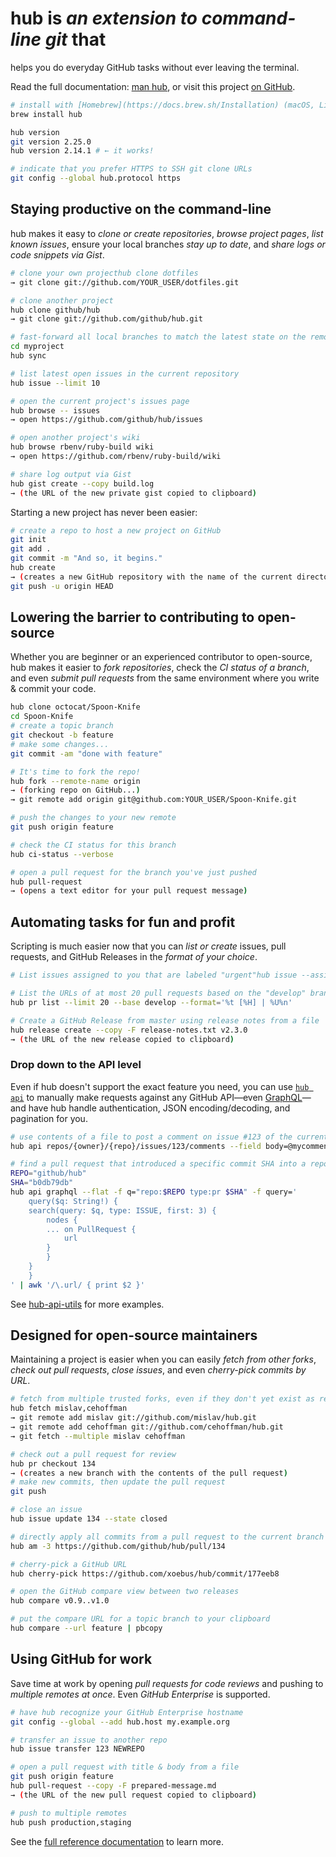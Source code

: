 # hub is _an extension to command-line git_ that

helps you do everyday GitHub tasks without ever leaving the terminal.

Read the full documentation: [man hub](https://hub.github.com/hub.1.html), or visit this project
[on GitHub](https://github.com/github/hub).

```sh
# install with [Homebrew](https://docs.brew.sh/Installation) (macOS, Linux)# or see [other installation options](https://github.com/github/hub#installation)
brew install hub

hub version
git version 2.25.0
hub version 2.14.1 # ← it works!

# indicate that you prefer HTTPS to SSH git clone URLs
git config --global hub.protocol https
```

## Staying productive on the command-line

hub makes it easy to _clone or create repositories_, _browse project pages_, _list known issues_,
ensure your local branches _stay up to date_, and _share logs or code snippets via Gist_.

```sh
# clone your own projecthub clone dotfiles
→ git clone git://github.com/YOUR_USER/dotfiles.git

# clone another project
hub clone github/hub
→ git clone git://github.com/github/hub.git

# fast-forward all local branches to match the latest state on the remote
cd myproject
hub sync

# list latest open issues in the current repository
hub issue --limit 10

# open the current project's issues page
hub browse -- issues
→ open https://github.com/github/hub/issues

# open another project's wiki
hub browse rbenv/ruby-build wiki
→ open https://github.com/rbenv/ruby-build/wiki

# share log output via Gist
hub gist create --copy build.log
→ (the URL of the new private gist copied to clipboard)
```

Starting a new project has never been easier:

```sh
# create a repo to host a new project on GitHub
git init
git add .
git commit -m "And so, it begins."
hub create
→ (creates a new GitHub repository with the name of the current directory)
git push -u origin HEAD
```

## Lowering the barrier to contributing to open-source

Whether you are beginner or an experienced contributor to open-source, hub makes it easier to _fork
repositories_, check the _CI status of a branch_, and even _submit pull requests_ from the same
environment where you write & commit your code.

```sh
hub clone octocat/Spoon-Knife
cd Spoon-Knife
# create a topic branch
git checkout -b feature
# make some changes...
git commit -am "done with feature"

# It's time to fork the repo!
hub fork --remote-name origin
→ (forking repo on GitHub...)
→ git remote add origin git@github.com:YOUR_USER/Spoon-Knife.git

# push the changes to your new remote
git push origin feature

# check the CI status for this branch
hub ci-status --verbose

# open a pull request for the branch you've just pushed
hub pull-request
→ (opens a text editor for your pull request message)
```

## Automating tasks for fun and profit

Scripting is much easier now that you can _list or create_ issues, pull requests, and GitHub
Releases in the _format of your choice_.

```sh
# List issues assigned to you that are labeled "urgent"hub issue --assignee YOUR_USER --labels urgent

# List the URLs of at most 20 pull requests based on the "develop" branch:
hub pr list --limit 20 --base develop --format='%t [%H] | %U%n'

# Create a GitHub Release from master using release notes from a file
hub release create --copy -F release-notes.txt v2.3.0
→ (the URL of the new release copied to clipboard)
```

### Drop down to the API level

Even if hub doesn't support the exact feature you need, you can use
[`hub api`](https://hub.github.com/hub-api.1.html) to manually make requests against any GitHub
API—even [GraphQL](https://developer.github.com/v4/#about-graphql)—and have hub handle
authentication, JSON encoding/decoding, and pagination for you.

```sh
# use contents of a file to post a comment on issue #123 of the current repo
hub api repos/{owner}/{repo}/issues/123/comments --field body=@mycomment.txt

# find a pull request that introduced a specific commit SHA into a repo
REPO="github/hub"
SHA="b0db79db"
hub api graphql --flat -f q="repo:$REPO type:pr $SHA" -f query='
    query($q: String!) {
    search(query: $q, type: ISSUE, first: 3) {
        nodes {
        ... on PullRequest {
            url
        }
        }
    }
    }
' | awk '/\.url/ { print $2 }'
```

See [hub-api-utils](https://github.com/mislav/hub-api-utils) for more examples.

## Designed for open-source maintainers

Maintaining a project is easier when you can easily _fetch from other forks_, _check out pull
requests_, _close issues_, and even _cherry-pick commits by URL_.

```sh
# fetch from multiple trusted forks, even if they don't yet exist as remotes
hub fetch mislav,cehoffman
→ git remote add mislav git://github.com/mislav/hub.git
→ git remote add cehoffman git://github.com/cehoffman/hub.git
→ git fetch --multiple mislav cehoffman

# check out a pull request for review
hub pr checkout 134
→ (creates a new branch with the contents of the pull request)
# make new commits, then update the pull request
git push

# close an issue
hub issue update 134 --state closed

# directly apply all commits from a pull request to the current branch
hub am -3 https://github.com/github/hub/pull/134

# cherry-pick a GitHub URL
hub cherry-pick https://github.com/xoebus/hub/commit/177eeb8

# open the GitHub compare view between two releases
hub compare v0.9..v1.0

# put the compare URL for a topic branch to your clipboard
hub compare --url feature | pbcopy
```

## Using GitHub for work

Save time at work by opening _pull requests for code reviews_ and pushing to _multiple remotes at
once_. Even _GitHub Enterprise_ is supported.

```sh
# have hub recognize your GitHub Enterprise hostname
git config --global --add hub.host my.example.org

# transfer an issue to another repo
hub issue transfer 123 NEWREPO

# open a pull request with title & body from a file
git push origin feature
hub pull-request --copy -F prepared-message.md
→ (the URL of the new pull request copied to clipboard)

# push to multiple remotes
hub push production,staging
```

See the [full reference documentation](https://hub.github.com/hub.1.html#configuration) to learn
more.
